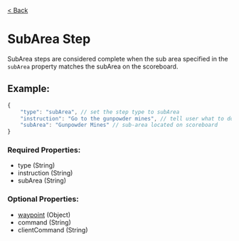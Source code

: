 [< Back](https://github.com/LilFroggy/BingoHelper-Guide-Creation-Process/blob/master/README.md#step-types)
# SubArea Step
SubArea steps are considered complete when the sub area specified in the ``subArea`` property matches the subArea on the scoreboard.

## Example:
```js
{
    "type": "subArea", // set the step type to subArea
    "instruction": "Go to the gunpowder mines", // tell user what to do
    "subArea": "Gunpowder Mines" // sub-area located on scoreboard
}
```
### Required Properties:
- type (String)
- instruction (String)
- subArea (String)

### Optional Properties:
- [waypoint](https://github.com/LilFroggy/BingoHelper-Guide-Creation-Process/blob/master/globalStepProperties/waypoint.md#waypoint-step-property) (Object)
- command (String)
- clientCommand (String)
